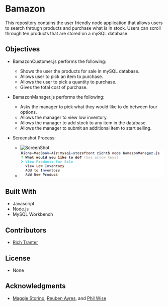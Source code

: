 # Bamazon

This repository contains the user friendly node application that allows users to search through products and purchase what is in stock. Users can scroll through ten products that are stored on a mySQL database.

## Objectives

* BamazonCustomer.js performs the following:
    * Shows the user the products for sale in mySQL database.
    * Allows user to pick an item to purchase.
    * Allows the user to pick a quantity to purchase.   
    * Gives the total cost of purchase.

* BamazonManager.js performs the following:
    * Asks the manager to pick what they would like to do between four options.
    * Allows the manager to view low inventory.
    * Allows the manager to add stock to any item in the database.
    * Allows the manager to submit an additional item to start selling.

* Screenshot Process:
    * ![ScreenShot](https://raw.github.com/{Richt2566}/{mysql-storefront}/{master}/{../CustomerScreenshots/01.png})
    * ![alt text](https://raw.githubusercontent.com/Richt2566/mysql-storefront/master/assets/images/managerScreenshots/01.png)

## Built With

* Javascript
* Node.js
* MySQL Workbench

## Contributors

* [Rich Tranter](https://github.com/Richt2566/)

## License

* None

## Acknowledgments

* [Maggie Storino](https://www.linkedin.com/in/maggiestorino/), [Reuben Ayres](https://www.linkedin.com/in/reuben-ayres/), and [Phil Wise](https://www.linkedin.com/in/philipwise/)



